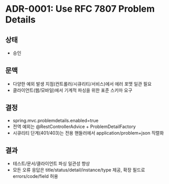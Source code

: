 # ADR-0001: Use RFC 7807 Problem Details

## 상태
- 승인

## 문맥
- 다양한 예외 발생 지점(컨트롤러/시큐리티/서비스)에서 에러 포맷 일관 필요
- 클라이언트(웹/모바일)에서 기계적 파싱을 위한 표준 스키마 요구

## 결정
- spring.mvc.problemdetails.enabled=true
- 전역 예외는 @RestControllerAdvice + ProblemDetailFactory
- 시큐리티 단계(401/403)는 전용 핸들러에서 application/problem+json 직렬화

## 결과
- 테스트/문서/클라이언트 파싱 일관성 향상
- 모든 오류 응답은 title/status/detail/instance/type 제공, 확장 필드로 errors/code/field 허용
